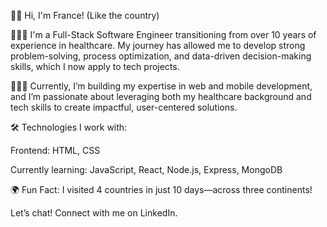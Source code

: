 👋🏾 Hi, I'm France! (Like the country)

👩🏾‍💻 I'm a Full-Stack Software Engineer transitioning from over 10 years of experience in healthcare. My journey has allowed me to develop strong problem-solving, process optimization, and data-driven decision-making skills, which I now apply to tech projects.

👩🏾‍⚕️ Currently, I’m building my expertise in web and mobile development, and I’m passionate about leveraging both my healthcare background and tech skills to create impactful, user-centered solutions.

🛠️ Technologies I work with:

Frontend: HTML, CSS

Currently learning: JavaScript, React, Node.js, Express, MongoDB

🌍 Fun Fact: I visited 4 countries in just 10 days—across three continents!

Let’s chat! Connect with me on LinkedIn.
